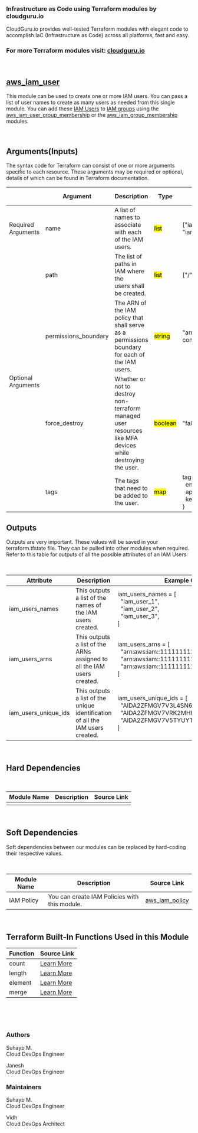 ### Infrastructure as Code using Terraform modules by cloudguru.io

CloudGuru.io provides well-tested Terraform modules with elegant code to accomplish IaC (Infrastructure as Code) across all platforms, fast and easy.

### For more Terraform modules visit: [cloudguru.io](https://cloudguru.io/)

<br>

## [aws_iam_user](https://docs.aws.amazon.com/IAM/latest/UserGuide/id_users.html)


This module can be used to create one or more IAM users. You can pass a list of user names to create as many users as needed from this single module. You can add these [IAM Users](https://github.com/VRYasa/AWS-Terraform-0.12/tree/master/iam/resources/aws_iam_user) to [IAM groups](https://github.com/VRYasa/AWS-Terraform-0.12/tree/master/iam/resources/aws_iam_group) using the [aws_iam_user_group_membership](https://github.com/VRYasa/AWS-Terraform-0.12/tree/master/iam/resources/aws_iam_user_group_membership) or the [aws_iam_group_membership](https://github.com/VRYasa/AWS-Terraform-0.12/tree/master/iam/resources/aws_iam_group_membership) modules.

<br>

## Arguments(Inputs)

The syntax code for Terraform can consist of one or more arguments specific to each resource. These arguments may be required or optional, details of which can be found in Terraform documentation. 

<table class="tg">
<thead>
  <tr>
    <th class="tg-lboi"></th>
    <th class="tg-lboi">Argument</th>
    <th class="tg-lboi">Description</th>
    <th class="tg-lboi">Type</th>
    <th class="tg-lboi">Example Value</th>
    <th class="tg-cly1">Default Value</th>
    <th class="tg-cly1">Source Link</th>
  </tr>
</thead>
<tbody>
  <tr>
    <td class="tg-lboi">Required <br>Arguments</td>
    <td class="tg-lboi">name</td>
    <td class="tg-lboi">A list of names to associate <br>with each of the IAM users.</td>
    <td class="tg-lboi"><mark>list</mark></td>
    <td class="tg-lboi">["iam_user_1", "iam_user_2", "iam_user_3"]</td>
    <td class="tg-cly1"> - </td>
    <td class="tg-cly1"><a href="https://docs.aws.amazon.com/IAM/latest/UserGuide/id_users.html" target="_blank" rel="noopener noreferrer">AWS IAM Users</a></td>
  </tr>
  <tr>
    <td class="tg-lboi" rowspan="4">Optional <br>Arguments</td>
    <td class="tg-lboi">path</td>
    <td class="tg-lboi">The list of paths in IAM where the <br>users shall be created.</td>
    <td class="tg-lboi"><mark>list</mark></td>
    <td class="tg-lboi">["/"]</td>
    <td class="tg-cly1"> - </td>
    <td class="tg-cly1"><a href="https://docs.aws.amazon.com/IAM/latest/UserGuide/reference_identifiers.html" target="_blank" rel="noopener noreferrer">AWS IAM Identifiers</a></td>
  </tr>
 <tr>
    <td class="tg-lboi">permissions_boundary</td>
    <td class="tg-lboi">The ARN of the IAM policy that shall serve as a permissions boundary for each of the IAM users.</td>
    <td class="tg-lboi"><mark>string</mark></td>
    <td class="tg-lboi">"arn:aws:iam::111111111111:policy/<br>common_permissions_boundary"</td>
    <td class="tg-cly1"> - </td>
    <td class="tg-cly1"><a href="https://docs.aws.amazon.com/IAM/latest/UserGuide/access_policies_boundaries.html" target="_blank" rel="noopener noreferrer">Permissions Boundaries for IAM Entities </a></td>
  </tr>
  <tr>
    <td class="tg-lboi">force_destroy</td>
    <td class="tg-lboi">Whether or not to destroy non-terraform managed user <br>resources like MFA devices while destroying the user.</td>
    <td class="tg-lboi"><mark>boolean</mark></td>
    <td class="tg-lboi">"false"</td>
    <td class="tg-cly1">"false"</td>
    <td class="tg-cly1"> - </td>
  </tr>
  <tr>
    <td class="tg-lboi">tags</td>
    <td class="tg-lboi">The tags that need to be added to <br>the user.</td>
    <td class="tg-lboi"><mark>map</mark></td>
    <td class="tg-lboi">tags = {<br>&nbsp;&nbsp;environment = "DEV"<br>&nbsp;&nbsp;app = "shared"<br>&nbsp;&nbsp;key3 = "value3"<br>}</td>
    <td class="tg-cly1"> - </td>
    <td class="tg-cly1"><a href="https://docs.aws.amazon.com/organizations/latest/userguide/orgs_manage_policies_tag-policies.html" target="_blank" rel="noopener noreferrer">AWS Tag Policies</a></td>
  </tr>
</tbody>
</table>

## Outputs

Outputs are very important. These values will be saved in your terraform.tfstate file. They can be pulled into other modules when required. Refer to this table for outputs of all the possible attributes of an IAM Users.

<br>

<table class="tg">
<thead>
  <tr>
    <th class="tg-lboi">Attribute</th>
    <th class="tg-cly1">Description</th>
    <th class="tg-cly1">Example Output</th>
  </tr>
</thead>
<tbody>
  <tr>
    <td class="tg-lboi">iam_users_names</td>
    <td class="tg-cly1">This outputs a list of the names of the IAM users created.</td>
    <td class="tg-cly1">iam_users_names = [<br>&nbsp;&nbsp;"iam_user_1",<br>&nbsp;&nbsp;"iam_user_2",<br>&nbsp;&nbsp;"iam_user_3",<br>]</td>
  </tr>
  <tr>
    <td class="tg-cly1">iam_users_arns</td>
    <td class="tg-cly1">This outputs a list of the ARNs assigned to all the IAM users created.</td>
    <td class="tg-cly1">iam_users_arns = [<br>&nbsp;&nbsp;"arn:aws:iam::111111111111:user/iam_user_1",<br>&nbsp;&nbsp;"arn:aws:iam::111111111111:user/iam_user_2",<br>&nbsp;&nbsp;"arn:aws:iam::111111111111:user/iam_user_3",<br>]</td>
  </tr>
  <tr>
    <td class="tg-cly1">iam_users_unique_ids</td>
    <td class="tg-cly1">This outputs a list of the unique identification of all the IAM users created.</td>
    <td class="tg-cly1">iam_users_unique_ids = [<br>&nbsp;&nbsp;"AIDA2ZFMGV7V3L4SN6XWS",<br>&nbsp;&nbsp;"AIDA2ZFMGV7VRK2MHHHL7",<br>&nbsp;&nbsp;"AIDA2ZFMGV7V5TYUYTYN5",<br>]</td>
  </tr>
</tbody>
</table>

<br>

## Hard Dependencies

<br>

<table class="tg">
<thead>
  <tr>
    <th class="tg-0lax">Module Name</th>
    <th class="tg-0lax">Description</th>
    <th class="tg-0lax">Source Link</th>
  </tr>
</thead>
<tbody>
  <tr>
    <td class="tg-0lax"></td>
    <td class="tg-0lax"></td>
    <td class="tg-0lax"></td>
  </tr>
</tbody>
</table>

<br>

## Soft Dependencies

Soft dependencies between our modules can be replaced by hard-coding their respective values.

<br>

<table class="tg">
<thead>
  <tr>
    <th class="tg-0lax">Module Name</th>
    <th class="tg-0lax">Description</th>
    <th class="tg-0lax">Source Link</th>
  </tr>
</thead>
<tbody>
  <tr>
    <td class="tg-0lax">IAM Policy</td>
    <td class="tg-0lax">You can create IAM Policies with this module.</td>
    <td class="tg-0lax"><a href="https://github.com/VRYasa/AWS-Terraform-0.12/tree/master/iam/resources/aws_iam_policy" target="_blank" rel="noopener noreferrer">aws_iam_policy</a></td>
  </tr>
</tbody>
</table>

<br>

## Terraform Built-In Functions Used in this Module

<table class="tg">
<thead>
  <tr>
    <th class="tg-lboi">Function</th>
    <th class="tg-lboi">Source Link</th>
  </tr>
</thead>
<tbody>
  <tr>
    <td class="tg-0pky">count</td>
    <td class="tg-0pky"><a href="https://www.terraform.io/intro/examples/count.html" target="_blank" rel="noopener noreferrer">Learn More</a></td>
  </tr>
  <tr>
    <td class="tg-0pky">length</td>
    <td class="tg-0pky"><a href="https://www.terraform.io/docs/configuration/functions/length.html" target="_blank" rel="noopener noreferrer">Learn More</a></td>
  </tr>
  <tr>
    <td class="tg-0pky">element</td>
    <td class="tg-0pky"><a href="https://www.terraform.io/docs/configuration/functions/element.html" target="_blank" rel="noopener noreferrer">Learn More</a></td>
  </tr>
  <tr>
    <td class="tg-0pky">merge</td>
    <td class="tg-0pky"><a href="https://www.terraform.io/docs/configuration/functions/merge.html" target="_blank" rel="noopener noreferrer">Learn More</a></td>
  </tr>
</tbody>
</table>

<br>
<br>
<br>

### <b>Authors</b>
Suhayb M.<br>
Cloud DevOps Engineer

Janesh<br>
Cloud DevOps Engineer

### <b>Maintainers</b>
Suhayb M.<br>
Cloud DevOps Engineer

Vidh<br>
Cloud DevOps Architect
